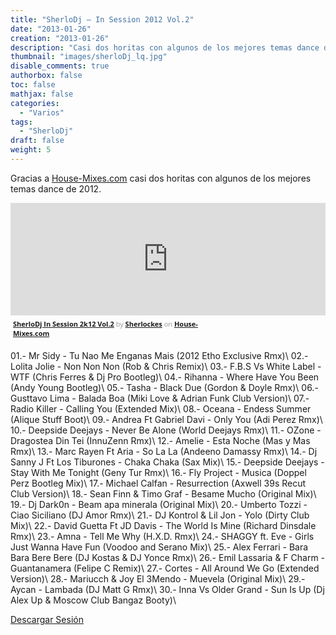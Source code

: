 ```yaml
---
title: "SherloDj – In Session 2012 Vol.2"
date: "2013-01-26"
creation: "2013-01-26"
description: "Casi dos horitas con algunos de los mejores temas dance de 2012"
thumbnail: "images/sherloDj_lq.jpg"
disable_comments: true
authorbox: false
toc: false
mathjax: false
categories:
  - "Varios"
tags:
  - "SherloDj"
draft: false
weight: 5
---
```

Gracias a [House-Mixes.com][1] casi dos horitas con algunos de los mejores temas dance de 2012.

<iframe width="100%" height="180" src="https://www.house-mixes.com/sharewidget/iframe/?autoplay=false&feed=%2fapi%2fShareWidget%2fSingle%2faudios-247430" frameborder="0"></iframe><div style="clear:both; height:3px; width:300;"></div><p style="display:block; font-size:11px; font-family: 'Open Sans', Helvetica, Arial, sans-serif; margin:0; padding: 3px 4px; color:#999; width:300;"><a href='http://www.house-mixes.com/profile/Sherlockes/play/sherlodj-in-session-2k12-vol2'><strong>SherloDj   In Session 2k12 Vol.2</strong></a> by <a href='http://www.house-mixes.com/profile/Sherlockes'><strong>Sherlockes</strong></a> on <a href='https://www.house-mixes.com'><strong>House-Mixes.com</strong></a></p><div style="clear:both; height:3px;"></div>

01.- Mr Sidy - Tu Nao Me Enganas Mais (2012 Etho Exclusive Rmx)\\
02.- Lolita Jolie - Non Non Non (Rob & Chris Remix)\\
03.- F.B.S Vs White Label - WTF (Chris Ferres & Dj Pro Bootleg)\\
04.- Rihanna - Where Have You Been (Andy Young Bootleg)\\
05.- Tasha - Black Due (Gordon & Doyle Rmx)\\
06.- Gusttavo Lima - Balada Boa (Miki Love & Adrian Funk Club Version)\\
07.- Radio Killer - Calling You (Extended Mix)\\
08.- Oceana - Endess Summer (Alique Stuff Boot)\\
09.- Andrea Ft Gabriel Davi - Only You (Adi Perez Rmx)\\
10.- Deepside Deejays - Never Be Alone (World Deejays Rmx)\\
11.- OZone - Dragostea Din Tei (InnuZenn Rmx)\\
12.- Amelie - Esta Noche (Mas y Mas Rmx)\\
13.- Marc Rayen Ft Aria - So La La (Andeeno Damassy Rmx)\\
14.- Dj Sanny J Ft Los Tiburones - Chaka Chaka (Sax Mix)\\
15.- Deepside Deejays - Stay With Me Tonight (Geny Tur Rmx)\\
16.- Fly Project - Musica (Doppel Perz Bootleg Mix)\\
17.- Michael Calfan - Resurrection (Axwell 39s Recut Club Version)\\
18.- Sean Finn & Timo Graf - Besame Mucho (Original Mix)\\
19.- Dj Dark0n - Beam apa minerala (Original Mix)\\
20.- Umberto Tozzi - Ciao Siciliano (DJ Amor Rmx)\\
21.- DJ Kontrol & Lil Jon - Yolo (Dirty Club Mix)\\
22.- David Guetta Ft JD Davis - The World Is Mine (Richard Dinsdale Rmx)\\
23.- Amna - Tell Me Why (H.X.D. Rmx)\\
24.- SHAGGY ft. Eve - Girls Just Wanna Have Fun (Voodoo and Serano Mix)\\
25.- Alex Ferrari - Bara Bara Bere Bere (DJ Kostas & DJ Yonce Rmx)\\
26.- Emil Lassaria & F Charm - Guantanamera (Felipe C Remix)\\
27.- Cortes - All Around We Go (Extended Version)\\
28.- Mariucch & Joy El 3Mendo - Muevela (Original Mix)\\
29.- Aycan - Lambada (DJ Matt G Rmx)\\
30.- Inna Vs Older Grand - Sun Is Up (Dj Alex Up & Moscow Club Bangaz Booty)\\

[Descargar Sesión][2]

[1]: https://www.house-mixes.com
[2]: https://www.house-mixes.com/profile/Sherlockes/play/sherlodj-in-session-2k12-vol2